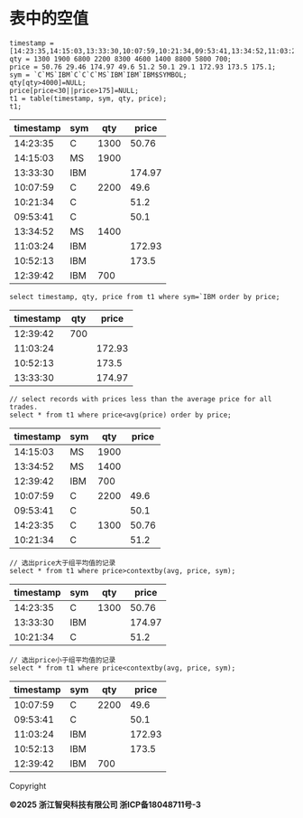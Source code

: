 # 表中的空值

```
timestamp = [14:23:35,14:15:03,13:33:30,10:07:59,10:21:34,09:53:41,13:34:52,11:03:24,10:52:13,12:39:42];
qty = 1300 1900 6800 2200 8300 4600 1400 8800 5800 700;
price = 50.76 29.46 174.97 49.6 51.2 50.1 29.1 172.93 173.5 175.1;
sym = `C`MS`IBM`C`C`C`MS`IBM`IBM`IBM$SYMBOL;
qty[qty>4000]=NULL;
price[price<30||price>175]=NULL;
t1 = table(timestamp, sym, qty, price);
t1;
```

| timestamp | sym | qty | price |
| --- | --- | --- | --- |
| 14:23:35 | C | 1300 | 50.76 |
| 14:15:03 | MS | 1900 |  |
| 13:33:30 | IBM |  | 174.97 |
| 10:07:59 | C | 2200 | 49.6 |
| 10:21:34 | C |  | 51.2 |
| 09:53:41 | C |  | 50.1 |
| 13:34:52 | MS | 1400 |  |
| 11:03:24 | IBM |  | 172.93 |
| 10:52:13 | IBM |  | 173.5 |
| 12:39:42 | IBM | 700 |  |

```
select timestamp, qty, price from t1 where sym=`IBM order by price;
```

| timestamp | qty | price |
| --- | --- | --- |
| 12:39:42 | 700 |  |
| 11:03:24 |  | 172.93 |
| 10:52:13 |  | 173.5 |
| 13:33:30 |  | 174.97 |

```
// select records with prices less than the average price for all trades.
select * from t1 where price<avg(price) order by price;
```

| timestamp | sym | qty | price |
| --- | --- | --- | --- |
| 14:15:03 | MS | 1900 |  |
| 13:34:52 | MS | 1400 |  |
| 12:39:42 | IBM | 700 |  |
| 10:07:59 | C | 2200 | 49.6 |
| 09:53:41 | C |  | 50.1 |
| 14:23:35 | C | 1300 | 50.76 |
| 10:21:34 | C |  | 51.2 |

```
// 选出price大于组平均值的记录
select * from t1 where price>contextby(avg, price, sym);
```

| timestamp | sym | qty | price |
| --- | --- | --- | --- |
| 14:23:35 | C | 1300 | 50.76 |
| 13:33:30 | IBM |  | 174.97 |
| 10:21:34 | C |  | 51.2 |

```
// 选出price小于组平均值的记录
select * from t1 where price<contextby(avg, price, sym);
```

| timestamp | sym | qty | price |
| --- | --- | --- | --- |
| 10:07:59 | C | 2200 | 49.6 |
| 09:53:41 | C |  | 50.1 |
| 11:03:24 | IBM |  | 172.93 |
| 10:52:13 | IBM |  | 173.5 |
| 12:39:42 | IBM | 700 |  |

Copyright

**©2025 浙江智臾科技有限公司 浙ICP备18048711号-3**
